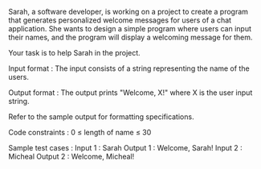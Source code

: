 Sarah, a software developer, is working on a project to create a program that generates personalized welcome messages for users of a chat application. She wants to design a simple program where users can input their names, and the program will display a welcoming message for them. 



Your task is to help Sarah in the project.

Input format :
The input consists of a string representing the name of the users.

Output format :
The output prints "Welcome, X!" where X is the user input string.

 

Refer to the sample output for formatting specifications.

Code constraints :
0 ≤ length of name ≤ 30

Sample test cases :
Input 1 :
Sarah
Output 1 :
Welcome, Sarah!
Input 2 :
Micheal
Output 2 :
Welcome, Micheal!

